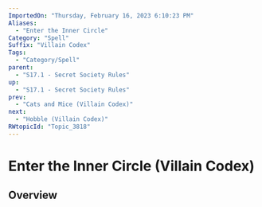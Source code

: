 ```yaml
---
ImportedOn: "Thursday, February 16, 2023 6:10:23 PM"
Aliases:
  - "Enter the Inner Circle"
Category: "Spell"
Suffix: "Villain Codex"
Tags:
  - "Category/Spell"
parent:
  - "S17.1 - Secret Society Rules"
up:
  - "S17.1 - Secret Society Rules"
prev:
  - "Cats and Mice (Villain Codex)"
next:
  - "Hobble (Villain Codex)"
RWtopicId: "Topic_3818"
---
```

# Enter the Inner Circle (Villain Codex)
## Overview
